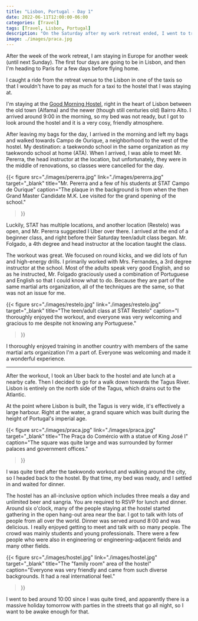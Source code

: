 ```yaml
---
title: "Lisbon, Portugal - Day 1"
date: 2022-06-11T12:00:00-06:00
categories: [Travel]
tags: [Travel, Lisbon, Portugal]
description: "On the Saturday after my work retreat ended, I went to train an ATA school in Lisbon and worked out with Mr. Folgado."
image: ./images/praca.jpg
---
```


After the week of the work retreat, I am staying in Europe for another week
(until next Sunday). The first four days are going to be in Lisbon, and then I'm
heading to Paris for a few days before flying home.

I caught a ride from the retreat venue to the Lisbon in one of the taxis so that
I wouldn't have to pay as much for a taxi to the hostel that I was staying at.

I'm staying at the [Good Morning Hostel](https://goodmorninghostel.com), right
in the heart of Lisbon between the old town (Alfama) and the newer (though still
centuries old) Bairro Alto. I arrived around 9:00 in the morning, so my bed was
not ready, but I got to look around the hostel and it is a very cosy, friendly
atmosphere.

After leaving my bags for the day, I arrived in the morning and left my bags and
walked towards Campo de Ourique, a neighborhood to the west of the hostel. My
destination: a taekwondo school in the same organization as my taekwondo school
at home (ATA). When I arrived, I was able to meet Mr. Pererra, the head
instructor at the location, but unfortunately, they were in the middle of
renovations, so classes were cancelled for the day.

{{< figure
      src="./images/pererra.jpg"
      link="./images/pererra.jpg"
      target="_blank"
      title="Mr. Pererra and a few of his students at STAT Campo de Ourique"
      caption="The plaque in the background is from when the then Grand Master Candidate M.K. Lee visited for the grand opening of the school."
>}}

Luckily, STAT has multiple locations, and another location (Restelo) was open,
and Mr. Pererra suggested I Uber over there. I arrived at the end of a beginner
class, and right before their Saturday teen/adult class began. Mr. Folgado, a 
4th degree and head instructor at the location taught the class.

The workout was great. We focused on round kicks, and we did lots of fun and
high-energy drills. I primarily worked with Mrs. Fernandes, a 3rd degree
instructor at the school. Most of the adults speak very good English, and so as
he instructed, Mr. Folgado graciously used a combination of Portuguese and
English so that I could know what to do. Because they are part of the same
martial arts organization, all of the techniques are the same, so that was not
an issue for me.

{{< figure
      src="./images/restelo.jpg"
      link="./images/restelo.jpg"
      target="_blank"
      title="The teen/adult class at STAT Restelo"
      caption="I thoroughly enjoyed the workout, and everyone was very welcoming and gracious to me despite not knowing any Portuguese."
>}}

I thoroughly enjoyed training in another country with members of the same
martial arts organization I'm a part of. Everyone was welcoming and made it a
wonderful experience.

---------

After the workout, I took an Uber back to the hostel and ate lunch at a nearby
cafe. Then I decided to go for a walk down towards the Tagus River. Lisbon is
entirely on the north side of the Tagus, which drains out to the Atlantic.

At the point where Lisbon is built, the Tagus is very wide, it's effectively a
large harbour. Right at the water, a grand square which was built during the
height of Portugal's imperial age.

{{< figure
      src="./images/praca.jpg"
      link="./images/praca.jpg"
      target="_blank"
      title="The Praça do Comércio with a statue of King José I"
      caption="The square was quite large and was surrounded by former palaces and government offices."
>}}

I was quite tired after the taekwondo workout and walking around the city, so I
headed back to the hostel. By that time, my bed was ready, and I settled in and
waited for dinner.

The hostel has an all-inclusive option which includes three meals a day and
unlimited beer and sangria. You are required to RSVP for lunch and dinner.
Around six o'clock, many of the people staying at the hostel started gathering
in the open hang-out area near the bar. I got to talk with lots of people from
all over the world. Dinner was served around 8:00 and was delicious. I really
enjoyed getting to meet and talk with so many people. The crowd was mainly
students and young professionals. There were a few people who were also in
engineering or engineering-adjacent fields and many other fields.

{{< figure
      src="./images/hostel.jpg"
      link="./images/hostel.jpg"
      target="_blank"
      title="The \"family room\" area of the hostel"
      caption="Everyone was very friendly and came from such diverse backgrounds. It had a real international feel."
>}}

I went to bed around 10:00
since I was quite tired, and apparently there is a massive holiday tomorrow with
parties in the streets that go all night, so I want to be awake enough for that.
